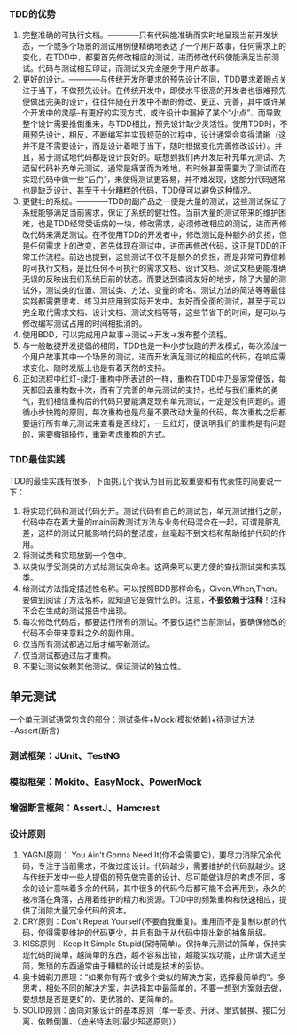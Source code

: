 ### TDD的优势
1. 完整准确的可执行文档。————只有代码能准确而实时地呈现当前开发状态，一个或多个场景的测试用例便精确地表达了一个用户故事，任何需求上的变化，在TDD中，都要首先修改相应的测试，进而修改代码使能满足当前测试。代码与测试相互印证，而测试又完全服务于用户故事。
2. 更好的设计。————与传统开发所要求的预先设计不同，TDD要求着眼点关注于当下，不做预先设计。在传统开发中，即使水平很高的开发者也很难预先便做出完美的设计，往往伴随在开发中不断的修改、更正、完善，其中或许某个开发中的灵感-有更好的实现方式，或许设计中漏掉了某个“小点”、而导致整个设计需要推倒重来，与TDD相比，预先设计缺少灵活性。使用TDD时，不用预先设计，相反，不断编写并实现规范的过程中，设计通常会变得清晰（这并不是不需要设计，而是设计着眼于当下，随时根据变化完善修改设计）。并且，易于测试地代码都是设计良好的。联想到我们再开发后补充单元测试、为遗留代码补充单元测试，通常是痛苦而为难地，有时候甚至需要为了测试而在实现代码中做一些“后门”，来使得测试更容易，并不难发现，这部分代码通常也是缺乏设计、甚至于十分糟糕的代码，TDD便可以避免这种情况。
3. 更健壮的系统。————TDD的副产品之一便是大量的测试，这些测试保证了系统能够满足当前需求，保证了系统的健壮性。当前大量的测试带来的维护困难，也是TDD经常受诟病的一块，修改需求，必须修改相应的测试，进而再修改代码来满足测试。在不使用TDD的开发者中，修改测试是种额外的负担，但是任何需求上的改变，首先体现在测试中，进而再修改代码，这正是TDD的正常工作流程。前边也提到，这些测试不仅不是额外的负担，而是非常可靠信赖的可执行文档，是比任何不可执行的需求文档、设计文档、测试文档更能准确无误的反映出我们系统目前的状态。而要达到查阅友好的地步，除了大量的测试外，测试类的位置、测试类、方法、变量的命名、测试方法的简洁等等最佳实践都需要思考、练习并应用到实际开发中。友好而全面的测试，甚至于可以完全取代需求文档、设计文档、测试文档等等，这些节省下的时间，是可以与修改编写测试占用的时间相抵消的。
4. 使用BDD，可以完成用户故事->测试->开发->发布整个流程。
5. 与一般敏捷开发提倡的相同，TDD也是一种小步快跑的开发模式，每次添加一个用户故事其中一个场景的测试，进而开发满足测试的相应的代码，在响应需求变化、随时发版上也是有着天然的支持。
6. 正如流程中红灯-绿灯-重构中所表述的一样，重构在TDD中乃是家常便饭，每天都回去重构数十次，而有了完善的单元测试的支持，也给与我们重构的勇气，我们相信重构后的代码只要能满足现有单元测试，一定是没有问题的。遵循小步快跑的原则，每次重构也是尽量不要改动大量的代码，每次重构之后都要运行所有单元测试来查看是否绿灯，一旦红灯，便说明我们的重构是有问题的，需要撤销操作，重新考虑重构的方式。

### TDD最佳实践
TDD的最佳实践有很多，下面挑几个我认为目前比较重要和有代表性的简要说一下：
1. 将实现代码和测试代码分开。测试代码有自己的测试包，单元测试推行之前，代码中存在着大量的main函数测试方法与业务代码混合在一起，可谓是脏乱差，这样的测试只能影响代码的整洁度，丝毫起不到文档和帮助维护代码的作用。
2. 将测试类和实现放到一个包中。
3. 以类似于受测类的方式给测试类命名。这两条可以更方便的查找测试类和实现类。
4. 给测试方法指定描述性名称。可以按照BDD那样命名，Given,When,Then。要做到阅读了方法名称，就知道它是做什么的。注意，**不要依赖于注释**！注释不会在生成的测试报告中出现。
5. 每次修改代码后，都要运行所有的测试。不要仅运行当前测试，要确保修改的代码不会带来意料之外的副作用。
6. 仅当所有测试都通过后才编写新测试。
7. 仅当测试都通过后才重构。
8. 不要让测试依赖其他测试。保证测试的独立性。

## 单元测试
一个单元测试通常包含的部分：测试条件+Mock(模拟依赖)+待测试方法+Assert(断言)

### 测试框架：JUnit、TestNG

### 模拟框架：Mokito、EasyMock、PowerMock

### 增强断言框架：AssertJ、Hamcrest

### 设计原则
1. YAGNI原则： You Ain't Gonna Need It(你不会需要它)，要尽力消除冗余代码，专注于当前需求，不做过度设计。代码越少，需要维护的代码就越少。这与传统开发中一些人提倡的预先做完善的设计、尽可能做详尽的考虑不同，多余的设计意味着多余的代码，其中很多的代码今后都可能不会再用到，永久的被冷落在角落，占用着维护的精力和资源。TDD中的频繁重构和快速相应，提供了消除大量冗余代码的资本。
2. DRY原则：Don't Repeat Yourself(不要自我重复)。重用而不是复制以前的代码，使得需要维护的代码更少，并且有助于从代码中提出新的抽象层级。
3. KISS原则：Keep It Simple Stupid(保持简单)。保持单元测试的简单，保持实现代码的简单，越简单的东西，越不容易出错，越能实现功能，正所谓大道至简，繁琐的东西通常由于糟糕的设计或是技术的妥协。
4. 奥卡姆剃刀原理：“如果你有两个或多个类似的解决方案，选择最简单的”。多思考，相处不同的解决方案，并选择其中最简单的，不要一想到方案就去做，要想想是否是更好的、更优雅的、更简单的。
5. SOLID原则：面向对象设计的基本原则（单一职责、开闭、里式替换、接口分离、依赖倒置、（迪米特法则/最少知道原则））
